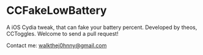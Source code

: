 CCFakeLowBattery
================
A iOS Cydia tweak, that can fake your battery percent.  Developed by theos, CCToggles.
Welcome to send a pull request!

Contact me: walkthej0hnny@gmail.com
